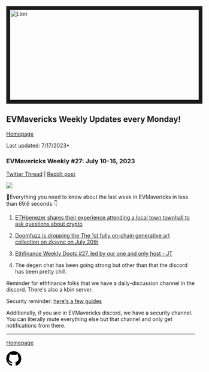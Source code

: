 <meta name="viewport" content="width=device-width,initial-scale=1">
<link rel="stylesheet" href="https://etheralpha.github.io/readme-themes/deep-blue.css">
    
<a href="https://looksrare.org/collections/0x7dDAA898D33D7aB252Ea5F89f96717c47B2fEE6e#items" target="_blank">
    <svg height="40" width="40" aria-hidden="true" viewBox="0 0 16 16" version="1.1" width="32" data-view-component="true" class="octicon octicon-mark-github v-align-left">
      <img src="https://i.imgur.com/XnxhIpb.png" 
alt="Lion" width="640" height="240" border=10" />
</a>    
                                            
                                             
## EVMavericks Weekly Updates every Monday!
[Homepage](https://evmavericks-weekly.netlify.app)

Last updated: 7/17/2023*
                                        
### EVMavericks Weekly #27: July 10-16, 2023
                                              
[Twitter Thread](https://twitter.com/696_eth/status/1680973537685954561) | [Reddit post](https://www.reddit.com/r/ethfinance/comments/151s5nw/daily_general_discussion_july_17_2023/jsc2wqt/)
                                              
![](https://i.imgur.com/8ZibozD.png)
                                            
🦁Everything you need to know about the last week in EVMavericks in less than 69.6 seconds 👇

1. [ETHbenezer shares their experience attending a local town townhall to ask questions about crypto](https://twitter.com/ETHbenezer/status/1678619415359934465)

2. [Doomfuzz is dropping the The 1st fully on-chain generative art collection on zksync on July 20th](https://twitter.com/doomfuzz_eth/status/1679942792275976195?s=20)

3. [Ethfinance Weekly Doots #27, led by our one and only host - JT](https://www.youtube.com/watch?v=pvPp5ii6wmI&ab_channel=EVMavericks-Ethfinance)

4. The degen chat has been going strong but other than that the discord has been pretty chill.

Reminder for ethfinance folks that we have a daily-discussion channel in the discord. There's also a kbin server.

Security reminder: [here's a few guides](https://i.imgur.com/a/DSvQrXs.png)

Additionally, if you are in EVMavericks discord, we have a security channel. You can literally mute everything else but that channel and only get notifications from there.



---
                                              
[Homepage](https://evmavericks-weekly.netlify.app)

    
<a id="github-link" href="https://github.com/etheralpha/evm-updates/" target="_blank">
  <svg height="40" width="40" aria-hidden="true" viewBox="0 0 16 16" version="1.1" width="32" data-view-component="true" class="octicon octicon-mark-github v-align-middle">
      <path fill-rule="evenodd" d="M8 0C3.58 0 0 3.58 0 8c0 3.54 2.29 6.53 5.47 7.59.4.07.55-.17.55-.38 0-.19-.01-.82-.01-1.49-2.01.37-2.53-.49-2.69-.94-.09-.23-.48-.94-.82-1.13-.28-.15-.68-.52-.01-.53.63-.01 1.08.58 1.23.82.72 1.21 1.87.87 2.33.66.07-.52.28-.87.51-1.07-1.78-.2-3.64-.89-3.64-3.95 0-.87.31-1.59.82-2.15-.08-.2-.36-1.02.08-2.12 0 0 .67-.21 2.2.82.64-.18 1.32-.27 2-.27.68 0 1.36.09 2 .27 1.53-1.04 2.2-.82 2.2-.82.44 1.1.16 1.92.08 2.12.51.56.82 1.27.82 2.15 0 3.07-1.87 3.75-3.65 3.95.29.25.54.73.54 1.48 0 1.07-.01 1.93-.01 2.2 0 .21.15.46.55.38A8.013 8.013 0 0016 8c0-4.42-3.58-8-8-8z"></path>
  </svg>
</a>



